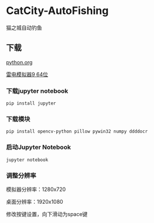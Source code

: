 # CatCity-AutoFishing

猫之城自动钓鱼

## 下载

[python.org](https://python.org)

[雷电模拟器9 64位](https://www.ldmnq.com/)

### 下载jupyter notebook

```shell
pip install jupyter
```

### 下载模块

```shell
pip install opencv-python pillow pywin32 numpy ddddocr
```

### 启动Jupyter Notebook

```shell
jupyter notebook
```

### 调整分辨率

模拟器分辨率：1280x720

桌面分辨率：1920x1080

修改按键设置，向下滑动为space键
